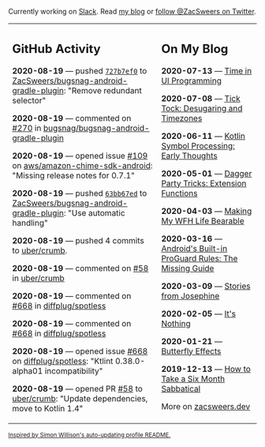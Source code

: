 Currently working on [Slack](https://slack.com/). Read [my blog](https://zacsweers.dev/) or [follow @ZacSweers on Twitter](https://twitter.com/ZacSweers).

<table><tr><td valign="top" width="60%">

## GitHub Activity
<!-- githubActivity starts -->
**2020-08-19** — pushed [`727b7ef0`](https://github.com/ZacSweers/bugsnag-android-gradle-plugin/commit/727b7ef0b08f97a63f84b9e6647097612a689451) to [ZacSweers/bugsnag-android-gradle-plugin](https://api.github.com/repos/ZacSweers/bugsnag-android-gradle-plugin): "Remove redundant selector"

**2020-08-19** — commented on [#270](https://github.com/bugsnag/bugsnag-android-gradle-plugin/pull/270#issuecomment-676805419) in [bugsnag/bugsnag-android-gradle-plugin](https://api.github.com/repos/bugsnag/bugsnag-android-gradle-plugin)

**2020-08-19** — opened issue [#109](https://api.github.com/repos/aws/amazon-chime-sdk-android/issues/109) on [aws/amazon-chime-sdk-android](https://api.github.com/repos/aws/amazon-chime-sdk-android): "Missing release notes for 0.7.1"

**2020-08-19** — pushed [`63bb67ed`](https://github.com/ZacSweers/bugsnag-android-gradle-plugin/commit/63bb67ed7c8951249557382347994edc9a89abec) to [ZacSweers/bugsnag-android-gradle-plugin](https://api.github.com/repos/ZacSweers/bugsnag-android-gradle-plugin): "Use automatic handling"

**2020-08-19** — pushed 4 commits to [uber/crumb](https://api.github.com/repos/uber/crumb).

**2020-08-19** — commented on [#58](https://github.com/uber/crumb/pull/58#issuecomment-675840358) in [uber/crumb](https://api.github.com/repos/uber/crumb)

**2020-08-19** — commented on [#668](https://github.com/diffplug/spotless/issues/668#issuecomment-675840089) in [diffplug/spotless](https://api.github.com/repos/diffplug/spotless)

**2020-08-19** — commented on [#668](https://github.com/diffplug/spotless/issues/668#issuecomment-675839882) in [diffplug/spotless](https://api.github.com/repos/diffplug/spotless)

**2020-08-19** — opened issue [#668](https://api.github.com/repos/diffplug/spotless/issues/668) on [diffplug/spotless](https://api.github.com/repos/diffplug/spotless): "Ktlint 0.38.0-alpha01 incompatibility"

**2020-08-19** — opened PR [#58](https://api.github.com/repos/uber/crumb/pulls/58) to [uber/crumb](https://api.github.com/repos/uber/crumb): "Update dependencies, move to Kotlin 1.4"
<!-- githubActivity ends -->
</td><td valign="top" width="40%">

## On My Blog
<!-- blog starts -->
**2020-07-13** — [Time in UI Programming](https://www.zacsweers.dev/time-in-ui/)

**2020-07-08** — [Tick Tock: Desugaring and Timezones](https://www.zacsweers.dev/ticktock-desugaring-timezones/)

**2020-06-11** — [Kotlin Symbol Processing: Early Thoughts](https://www.zacsweers.dev/kotlin-symbol-processor-early-thoughts/)

**2020-05-01** — [Dagger Party Tricks: Extension Functions](https://www.zacsweers.dev/dagger-party-tricks-extension-functions/)

**2020-04-03** — [Making My WFH Life Bearable](https://www.zacsweers.dev/making-wfh-life-bearable/)

**2020-03-16** — [Android's Built-in ProGuard Rules: The Missing Guide](https://www.zacsweers.dev/android-proguard-rules/)

**2020-03-09** — [Stories from Josephine](https://www.zacsweers.dev/stories-from-josephine/)

**2020-02-05** — [It's Nothing](https://www.zacsweers.dev/its-nothing/)

**2020-01-21** — [Butterfly Effects](https://www.zacsweers.dev/butterfly-effects/)

**2019-12-13** — [How to Take a Six Month Sabbatical](https://www.zacsweers.dev/how-to-take-a-six-month-sabbatical/)
<!-- blog ends -->
More on [zacsweers.dev](https://zacsweers.dev/)
</td></tr></table>

<sub><a href="https://simonwillison.net/2020/Jul/10/self-updating-profile-readme/">Inspired by Simon Willison's auto-updating profile README.</a></sub>